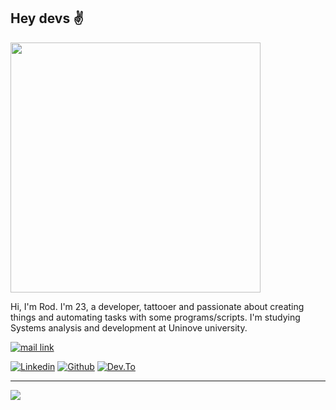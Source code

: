 ## Hey devs ✌️

<img src="https://rodcordeiro.github.io/shares/img/myCard3.png" height="400"/>

Hi, I'm Rod. I'm 23, a developer, tattooer and passionate about creating things and automating tasks with some programs/scripts. I'm studying Systems analysis and development at Uninove university.

[![mail link](https://img.shields.io/badge/rodrigomendoncca%40gmail.com-black?&style=for-the-badge&logo=gmail)](mailto:rodrigomendoncca@gmail.com) 

[![Linkedin](https://img.shields.io/badge/rodrigomcordeiro-black?&style=for-the-badge&logo=linkedin&logoColor=blue)](https://www.linkedin.com/in/rodrigomcordeiro)
[![Github](https://img.shields.io/badge/rodcordeiro-black?&style=for-the-badge&logo=github)](https://github.com/rodcordeiro)
[![Dev.To](https://img.shields.io/badge/rodcordeiro-black?&style=for-the-badge&logo=dev.to)](https://dev.to/rodcordeiro)

---
![](https://komarev.com/ghpvc/?username=rodcordeiro&style=flat-square)

<!-- 
REFERENCES
https://github.com/oppsec/oppsec/blob/master/README.md

https://github.com/fdaciuk/fdaciuk/blob/main/fdaciuk.js

https://github.com/rafaballerini/rafaballerini/blob/main/README.md
-->
